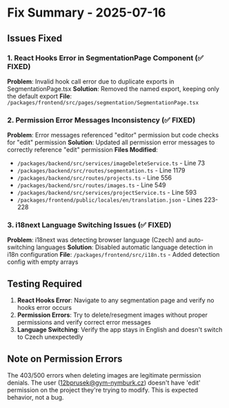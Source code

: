 # Fix Summary - 2025-07-16

## Issues Fixed

### 1. React Hooks Error in SegmentationPage Component (✅ FIXED)
**Problem**: Invalid hook call error due to duplicate exports in SegmentationPage.tsx
**Solution**: Removed the named export, keeping only the default export
**File**: `/packages/frontend/src/pages/segmentation/SegmentationPage.tsx`

### 2. Permission Error Messages Inconsistency (✅ FIXED)
**Problem**: Error messages referenced "editor" permission but code checks for "edit" permission
**Solution**: Updated all permission error messages to correctly reference "edit" permission
**Files Modified**:
- `/packages/backend/src/services/imageDeleteService.ts` - Line 73
- `/packages/backend/src/routes/segmentation.ts` - Line 1179
- `/packages/backend/src/routes/projects.ts` - Line 556
- `/packages/backend/src/routes/images.ts` - Line 549
- `/packages/backend/src/services/projectService.ts` - Line 593
- `/packages/frontend/public/locales/en/translation.json` - Lines 223-228

### 3. i18next Language Switching Issues (✅ FIXED)
**Problem**: i18next was detecting browser language (Czech) and auto-switching languages
**Solution**: Disabled automatic language detection in i18n configuration
**File**: `/packages/frontend/src/i18n.ts` - Added detection config with empty arrays

## Testing Required

1. **React Hooks Error**: Navigate to any segmentation page and verify no hooks error occurs
2. **Permission Errors**: Try to delete/resegment images without proper permissions and verify correct error messages
3. **Language Switching**: Verify the app stays in English and doesn't switch to Czech unexpectedly

## Note on Permission Errors

The 403/500 errors when deleting images are legitimate permission denials. The user (12bprusek@gym-nymburk.cz) doesn't have 'edit' permission on the project they're trying to modify. This is expected behavior, not a bug.